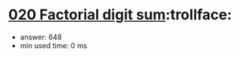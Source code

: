 [020 Factorial digit sum](http://projecteuler.net/problem=20):trollface:
========================

- answer: 648 
- min used time: 0 ms

